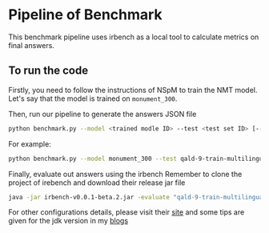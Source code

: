 # Pipeline of Benchmark #
This benchmark pipeline uses irbench as a local tool to calculate metrics on final answers.

## To run the code
Firstly, you need to follow the instructions of NSpM to train the NMT model. Let's say that the model is trained on `monument_300`.

Then, run our pipeline to generate the answers JSON file
```bash
python benchmark.py --model <trained modle ID> --test <test set ID> [--answer <answers file name>]
```
For example:
```bash
python benchmark.py --model monument_300 --test qald-9-train-multilingual.qald.json
```

Finally, evaluate out answers using the irbench
Remember to clone the project of irebench and download their release jar file
```bash
java -jar irbench-v0.0.1-beta.2.jar -evaluate "qald-9-train-multilingual" "<yourpath>/answer.json" "f-score"
```
For other configurations details, please visit their [site](https://github.com/AKSW/irbench) and some tips are given for the jdk version in my [blogs](https://baiblanc.github.io/2020/06/23/GSOC-Week-Three/)